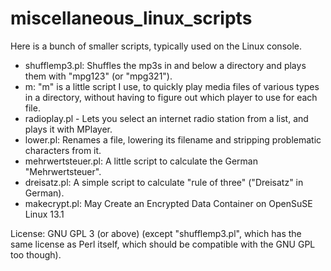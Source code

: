 # miscellaneous_linux_scripts

Here is a bunch of smaller scripts, typically used on the Linux console.

- shufflemp3.pl: Shuffles the mp3s in and below a directory and plays them with "mpg123" (or "mpg321").
- m: "m" is a little script I use, to quickly play media files of various types in a directory, without having to figure out which player to use for each file.
- radioplay.pl - Lets you select an internet radio station from a list, and plays it with MPlayer.
- lower.pl: Renames a file, lowering its filename and stripping problematic characters from it.
- mehrwertsteuer.pl: A little script to calculate the German "Mehrwertsteuer".
- dreisatz.pl: A simple script to calculate "rule of three" ("Dreisatz" in German).
- makecrypt.pl: May Create an Encrypted Data Container on OpenSuSE Linux 13.1

License: GNU GPL 3 (or above) (except "shufflemp3.pl", which has the same license as Perl itself, which should be compatible with the GNU GPL too though).

